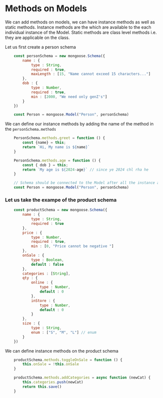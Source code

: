 # Methods on Models

We can add methods on models, we can have instance methods as well as static methods. Instance methods are the which are available to the each individual instance of the Model. Static methods are class level methods i.e. they are applicable on the class.

Let us first create a person schema

```Javascript
    const personSchema = new mongoose.Schema({
        name : {
            type : String,
            required : true,
            maxLength : [15, "Name cannot exceed 15 characters..."]
        },
        dob : {
            type : Number,
            required : true,
            min : [2000, "We need only genZ's"]
        }
    })

    const Person = mongoose.Model("Person", personSchema)
```

We can define our instance methods by adding the name of the method in the `personSchema.methods`

```JavaScript
    PersonSchema.methods.greet = function () {
        const {name} = this;
        return `Hi, My name is ${name}`
    }

    PersonSchema.methods.age = function () {
        const { dob } = this;
        return `My age is ${2024-age}` // since ye 2024 chl rha he
    }

    // Schema should be connected to the Model after all the instance and static methods have been defined.
    const Person = mongoose.Model("Person", personSchema)
```

### Let us take the exampe of the product schema

```Javascript
    const productSchema = new mongoose.Schema({
        name : {
            type : String,
            required : true
        },
        price : {
            type : Number,
            required : true,
            min : [0, "Price cannot be negative "]
        },
        onSale : {
            type : Boolean,
            default : false
        },
        categories : [String],
        qty : {
            online : {
                type : Number, 
                default : 0
            },
            inStore : {
                type : Number,
                default : 0
            }
        },
        size : {
            type : String,
            enum : ["S", "M", "L"] // enum
        }
    })
```

We can define instance methods on the product schema

```JavaScript
    productSchema.methods.toggleOnSale = function () {
        this.onSale = !this.onSale
    }

    productSchema.methods.addCategories = async function (newCat) {
        this.categories.push(newCat)
        return this.save()
    }
```